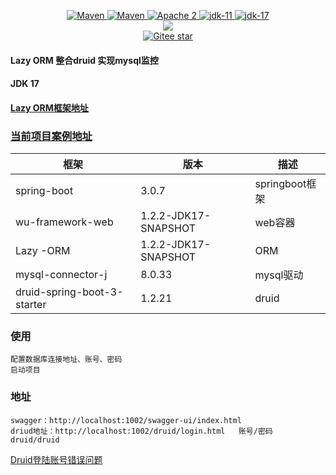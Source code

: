 

<p align="center">
    <a target="_blank" href="https://search.maven.org/search?q=wu-lazy-druid-simple%20wu-lazy-druid-simple">
        <img src="https://img.shields.io/nexus/s/top.wu2020/wu-lazy-druid-simple?server=https%3A%2F%2Foss.sonatype.org&style=flat&logo=log" alt="Maven" />
    </a>
    <a target="_blank" href="https://search.maven.org/search?q=wu-lazy-druid-simple%20wu-lazy-druid-simple">
        <img src="https://img.shields.io/maven-central/v/top.wu2020/wu-lazy-druid-simple" alt="Maven" />
    </a>
    <a target="_blank" href="https://www.apache.org/licenses/LICENSE-2.0.txt">
		<img src="https://img.shields.io/:license-Apache2-blue.svg" alt="Apache 2" />
	</a>
    <a target="_blank" href="https://www.oracle.com/java/technologies/javase/jdk11-archive-downloads.html">
		<img src="https://img.shields.io/badge/JDK-11-green.svg" alt="jdk-11" />
	</a>
    <a target="_blank" href="https://www.oracle.com/java/technologies/javase/jdk17-archive-downloads.html">
		<img src="https://img.shields.io/badge/JDK-17-green.svg" alt="jdk-17" />
	</a>
    <br />
        <img src="https://img.shields.io/badge/SpringBoot-v3.x-blue">
    <br />
    <a target="_blank" href='https://gitee.com/wujiawei1207537021/wu-lazy-druid-simple'>
		<img src='https://gitee.com/wujiawei1207537021/wu-lazy-druid-simple/badge/star.svg' alt='Gitee star'/>
	</a>

</p>


#### Lazy ORM 整合druid 实现mysql监控

#### JDK 17

#### [Lazy ORM框架地址](https://gitee.com/wujiawei1207537021/wu-framework-parent)

### [当前项目案例地址](https://gitee.com/wujiawei1207537021/wu-lazy-druid-simple)


| 框架                          | 版本                   | 描述           |
|-----------------------------|----------------------|--------------| 
| spring-boot                 | 3.0.7                | springboot框架 |
| wu-framework-web            | 1.2.2-JDK17-SNAPSHOT | web容器        |
| Lazy -ORM                   | 1.2.2-JDK17-SNAPSHOT | ORM          |
| mysql-connector-j           | 8.0.33               | mysql驱动      |
| druid-spring-boot-3-starter | 1.2.21               | druid        |

### 使用
    配置数据库连接地址、账号、密码
    启动项目
### 地址
    swagger：http://localhost:1002/swagger-ui/index.html
    driud地址：http://localhost:1002/druid/login.html   账号/密码 druid/druid

[Druid登陆账号错误问题](DruidLoginError.md)